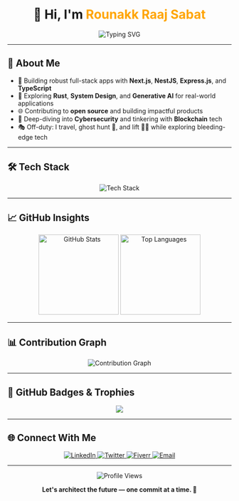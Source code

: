 <h1 align="center">👋 Hi, I'm <span style="color:#FFA500">Rounakk Raaj Sabat</span></h1>

<div align="center">
  <img src="https://readme-typing-svg.demolab.com?font=Fira+Code&size=26&pause=1000&color=FF6F00&center=true&vCenter=true&width=1000&lines=Full+Stack+Developer+%7C+Problem+Solver+%7C+Systems+Design;Low+Latency+Programmer+%7C+Rust+%7C+Cloud+%7C+DevOps;GenAI" alt="Typing SVG">
</div>

---

## 🚀 About Me
- 🧩 Building robust full-stack apps with **Next.js**, **NestJS**, **Express.js**, and **TypeScript**
- 🧠 Exploring **Rust**, **System Design**, and **Generative AI** for real-world applications
- 🌐 Contributing to **open source** and building impactful products
- 🔐 Deep-diving into **Cybersecurity** and tinkering with **Blockchain** tech
- 🎭 Off-duty: I travel, ghost hunt 👻, and lift 🏋️‍♂️ while exploring bleeding-edge tech

---

## 🛠️ Tech Stack
<div align="center">
  <img src="https://skillicons.dev/icons?i=nextjs,nestjs,react,ts,js,java,c,express,nodejs,postgres,mongodb,docker,kubernetes,aws,rust,python&perline=8" alt="Tech Stack" />
</div>

---

## 📈 GitHub Insights
<div align="center">
  <img src="https://github-readme-stats.vercel.app/api?username=rounakkraaj-1744&show_icons=true&theme=tokyonight&hide_border=true&count_private=true" alt="GitHub Stats" height="180px">
  <img src="https://github-readme-stats.vercel.app/api/top-langs/?username=rounakkraaj-1744&layout=compact&theme=tokyonight&hide_border=true" alt="Top Languages" height="180px">
</div>

---

## 📊 Contribution Graph
<div align="center">
  <img src="https://github-readme-activity-graph.vercel.app/graph?username=rounakkraaj-1744&theme=tokyo-night&area=true" alt="Contribution Graph">
</div>

---

## 🧠 GitHub Badges & Trophies

<div align="center">
  <img src="https://github-profile-trophy.vercel.app/?username=rounakkraaj-1744&theme=tokyonight&no-frame=true&row=1&column=7" />
</div>

---

## 🌐 Connect With Me
<div align="center">
  <a href="https://linkedin.com/in/rounakk-raaj-745rrs" target="_blank">
    <img src="https://img.shields.io/badge/LinkedIn-%230077B5.svg?style=for-the-badge&logo=linkedin&logoColor=white" alt="LinkedIn">
  </a>
  <a href="https://twitter.com/rounakk_745" target="_blank">
    <img src="https://img.shields.io/badge/Twitter-%231DA1F2.svg?style=for-the-badge&logo=twitter&logoColor=white" alt="Twitter">
  </a>
  <a href="https://www.fiverr.com/rounakk_raaj" target="_blank">
    <img src="https://img.shields.io/badge/Fiverr-%2300B22D.svg?style=for-the-badge&logo=fiverr&logoColor=white" alt="Fiverr">
  </a>
  <a href="mailto:your-email@example.com" target="_blank">
    <img src="https://img.shields.io/badge/Email-%23D14836.svg?style=for-the-badge&logo=gmail&logoColor=white" alt="Email">
  </a>
</div>

---

<div align="center">
  <img src="https://komarev.com/ghpvc/?username=rounakkraaj-1744&style=flat-square&color=blueviolet" alt="Profile Views">
</div>

<p align="center">
  <b>Let's architect the future — one commit at a time. 🚀</b>
</p>
